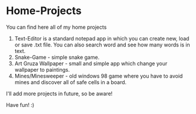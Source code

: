 # Home-Projects
 
 You can find here all of my home projects

 1. Text-Editor is a standard notepad app in which you can create new, load or save .txt file. You can also search word and see how many words is in text.
 2. Snake-Game - simple snake game.
 3. Art Gruza Wallpaper - small and simple app which change your wallpaper to paintings.
 4. Mines/Minesweeper - old windows 98 game where you have to avoid mines and discover all of safe cells in a board.
 
 I'll add more projects in future, so be aware!
 
 Have fun! :)

